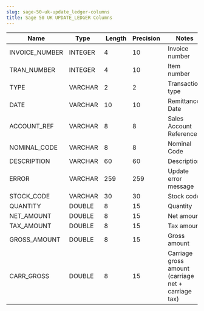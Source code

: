 ```yaml
---
slug: sage-50-uk-update_ledger-columns
title: Sage 50 UK UPDATE_LEDGER Columns
---
```

| Name | Type  |  Length | Precision  |  Notes  | Example |
| --- | --- | --- | --- | --- | --- |
| INVOICE_NUMBER | INTEGER | 4 | 10 | Invoice number |  |
| TRAN_NUMBER | INTEGER | 4 | 10 | Item number |  |
| TYPE | VARCHAR | 2 | 2 | Transaction type |  |
| DATE | VARCHAR | 10 | 10 | Remittance Date |  |
| ACCOUNT_REF | VARCHAR | 8 | 8 | Sales Account Reference |  |
| NOMINAL_CODE | VARCHAR | 8 | 8 | Nominal Code |  |
| DESCRIPTION | VARCHAR | 60 | 60 | Description |  |
| ERROR | VARCHAR | 259 | 259 | Update error message |  |
| STOCK_CODE | VARCHAR | 30 | 30 | Stock code |  |
| QUANTITY | DOUBLE | 8 | 15 | Quantity |  |
| NET_AMOUNT | DOUBLE | 8 | 15 | Net amount |  |
| TAX_AMOUNT | DOUBLE | 8 | 15 | Tax amount |  |
| GROSS_AMOUNT | DOUBLE | 8 | 15 | Gross amount |  |
| CARR_GROSS | DOUBLE | 8 | 15 | Carriage gross amount (carriage net + carriage tax) |  |
